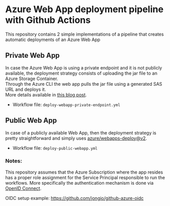 # Azure Web App deployment pipeline with Github Actions
This repository contains 2 simple implementations of a pipeline that creates automatic deployments of an Azure Web App

## Private Web App 
In case the Azure Web App is using a private endpoint and it is not publicly available, the deployment strategy consists of uploading the jar file to an Azure Storage Container.  
Through the Azure CLI the web app pulls the jar file using a generated SAS URL and deploys it.  
More details available in [this blog post](https://azure.github.io/AppService/2021/03/01/deploying-to-network-secured-sites-2.html).

- Workflow file: `deploy-webapp-private-endpoint.yml`

## Public Web App 
In case of a publicly available Web App, then the deployment strategy is pretty straightforward and simply uses [azure/webapps-deploy@v2](https://github.com/Azure/webapps-deploy).  
- Workflow file: `deploy-public-webapp.yml`

### Notes:
This repository assumes that the Azure Subscription where the app resides has a proper role assignment for the Service Principal responsible to run the workflows.
More specifically the authentication mechanism is done via [OpenID Connect](https://registry.terraform.io/providers/hashicorp/azuread/latest/docs/guides/service_principal_oidc).

OIDC setup example: https://github.com/jongio/github-azure-oidc